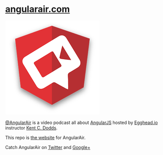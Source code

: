 # [angularair.com](http://angularair.com)

![AngularAir logo](logo.png)

[@AngularAir](https://twitter.com/AngularAir) is a video podcast all about
[AngularJS](https://angularjs.org/) hosted by
[Egghead.io](https://egghead.io/) instructor
[Kent C. Dodds](https://twitter.com/kentcdodds).

This repo is [the website](http://angularair.github.io) for AngularAir.

Catch AngularAir on [Twitter](https://twitter.com/AngularAir) and
[Google+](https://plus.google.com/+AngularAirPodcast/)


